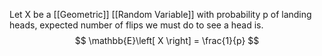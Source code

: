 Let X be a [[Geometric]] [[Random Variable]] with probability p of landing heads, expected number of flips we must do to see a head is.
$$
\mathbb{E}\left[ X \right] = \frac{1}{p}
$$